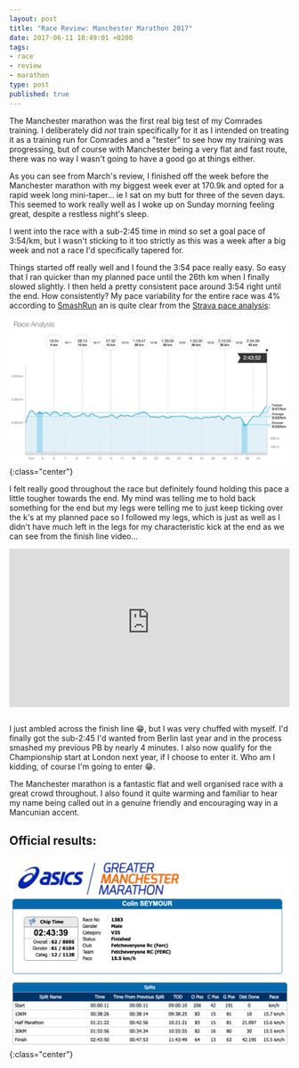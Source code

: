 ```yaml
---
layout: post
title: "Race Review: Manchester Marathon 2017"
date: 2017-06-11 10:49:01 +0200
tags:
- race
- review
- marathon
type: post
published: true
---
```


The Manchester marathon was the first real big test of my Comrades training. I deliberately did _not_ train specifically for it as I intended on treating it as a training run for Comrades and a "tester" to see how my training was progressing, but of course with Manchester being a very flat and fast route, there was no way I wasn't going to have a good go at things either.

As you can see from March's review, I finished off the week before the Manchester marathon with my biggest week ever at 170.9k and opted for a rapid week long mini-taper... ie I sat on my butt for three of the seven days. This seemed to work really well as I woke up on Sunday morning feeling great, despite a restless night's sleep.

I went into the race with a sub-2:45 time in mind so set a goal pace of 3:54/km, but I wasn't sticking to it too strictly as this was a week after a big week and not a race I'd specifically tapered for.

Things started off really well and I found the 3:54 pace really easy. So easy that I ran quicker than my planned pace until the 26th km when I finally slowed slightly. I then held a pretty consistent pace around 3:54 right until the end. How consistently? My pace variability for the entire race was 4% according to [SmashRun](http://en-gb.smashrun.com/colin.seymour/run/2017/4/20) an is quite clear from the [Strava pace analysis](https://www.strava.com/activities/924677143/pace-analysis):

![My Manchester Marathon 2017 Pace Analysis](/img/Manchester-marathon-pace-analysis.png){:class="center"}

I felt really good throughout the race but definitely found holding this pace a little tougher towards the end. My mind was telling me to hold back something for the end but my legs were telling me to just keep ticking over the k's at my planned pace so I followed my legs, which is just as well as I didn't have much left in the legs for my characteristic kick at the end as we can see from the finish line video...

<div style="position:relative;height:0;padding-bottom:56.25%"><iframe src="https://www.youtube-nocookie.com/embed/jbWCQY3YTmg?rel=0&ecver=2&start=12981&end=12991&version=3" width="640" height="360" frameborder="0" style="position:absolute;width:100%;height:100%;left:0" allowfullscreen></iframe></div>
<br>

I just ambled across the finish line 😁, but I was very chuffed with myself. I'd finally got the sub-2:45 I'd wanted from Berlin last year and in the process smashed my previous PB by nearly 4 minutes. I also now qualify for the Championship start at London next year, if I choose to enter it. Who am I kidding, of course I'm going to enter 😁.

The Manchester marathon is a fantastic flat and well organised race with a great crowd throughout. I also found it quite warming and familiar to hear my name being called out in a genuine friendly and encouraging way in a Mancunian accent.

## Official results:

![My Manchester Marathon 2017 results](/img/Manchester-Marathon2017-results.png){:class="center"}
